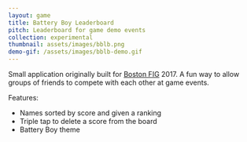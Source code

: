 ```yaml
---
layout: game
title: Battery Boy Leaderboard
pitch: Leaderboard for game demo events
collection: experimental
thumbnail: assets/images/bblb.png
demo-gif: /assets/images/bblb-demo.gif
---
```

Small application originally built for [Boston FIG](https://www.bostonfig.com/) 2017. A fun way to allow groups of friends to compete with each other at game events.

Features:
- Names sorted by score and given a ranking
- Triple tap to delete a score from the board
- Battery Boy theme